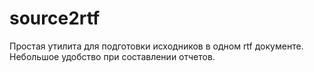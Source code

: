 # source2rtf
Простая утилита для подготовки исходников в одном rtf документе. Небольшое удобство при составлении отчетов.
